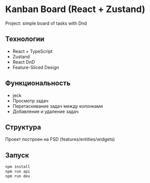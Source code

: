 # Kanban Board (React + Zustand)

Project: simple board of tasks with Dnd

## Технологии

- React + TypeScript
- Zustand
- React DnD
- Feature-Sliced Design

## Функциональность

- jeck
- Просмотр задач
- Перетаскивание задач между колонками
- Добавление и удаление задач

## Структура

Проект построен на FSD (features/entities/widgets)

## Запуск

```bash
npm install
npm run api
npm run dev
```
